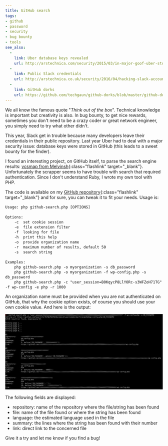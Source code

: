 ```yaml
---
title: GitHub search
tags:
- github
- password
- security
- bug bounty
- tools
see_also:
  -
    link: Uber database keys revealed
    url: http://arstechnica.com/security/2015/03/in-major-goof-uber-stored-sensitive-database-key-on-public-github-page/
  -
    link: Public Slack credentials
    url: http://arstechnica.co.uk/security/2016/04/hacking-slack-accounts-as-easy-as-searching-github/
  -
    link: GitHub dorks
    url: https://github.com/techgaun/github-dorks/blob/master/github-dorks.txt
---
```

We all know the famous quote "*Think out of the box*".
Technical knowledge is important but creativity is also.
In bug bounty, to get nice rewards, sometimes you don't need to be a crazy coder or great network engineer, you simply need to try what other didn't.

This year, Slack get in trouble because many developers leave their credentials in their public repository.
Last year Uber had to deal with a major security issue: database keys were stored in GitHub (this leads to a sweet bounty for the finder).

I found an interesting project, on GitHub itself, to parse the search engine results: [vcsmap from Melvinsh](https://github.com/melvinsh/vcsmap){:class="flashlink" target="_blank"}.
Unfortunately the scrapper seems to have trouble with search that required authentication.
Since I don't understand Ruby, I wrote my own tool with PHP.
<!--more-->

The code is available on my [GitHub repository](https://github.com/gwen001/github-search){:class="flashlink" target="_blank"} and for sure, you can tweak it to fit your needs.
Usage is:

~~~
Usage: php github-search.php [OPTIONS]

Options:
    -c  set cookie session
    -e	file extension filter
    -f  looking for file
    -h  print this help
    -o  provide organization name
    -r  maximum number of results, default 50
    -s  search string

Examples:
    php github-search.php -o myorganization -s db_password
    php github-search.php -o myorganization -f wp-config.php -s db_password
    php github-search.php -c "user_session=B0KqycP8LlYORc-s3WFZoH71TG" -f wp-config -e php -r 1000
~~~

An organization name must be provided when you are not authenticated on GitHub, that why the cookie option exists, of course you should use your own cookie value. And here is the output:

[![GitHub search PHP tool](/images/github-search-example.png)](/images/github-search-example.png)

The following fields are displayed:

- repository: name of the repository where the file/string has been found
- file: name of the file found or where the string has been found
- language: the estimated language used in the file
- summary: the lines where the string has been found with their number
- link: direct link to the concerned file

Give it a try and let me know if you find a bug!

